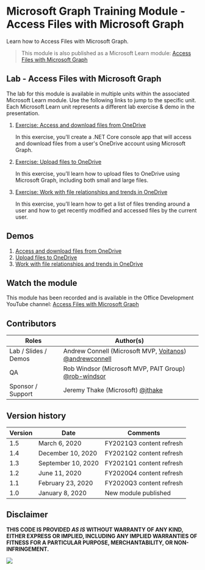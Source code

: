 # Microsoft Graph Training Module - Access Files with Microsoft Graph

Learn how to Access Files with Microsoft Graph.

> This module is also published as a Microsoft Learn module: [Access Files with Microsoft Graph](https://docs.microsoft.com/learn/modules/msgraph-access-file-data)

## Lab - Access Files with Microsoft Graph

The lab for this module is available in multiple units within the associated Microsoft Learn module. Use the following links to jump to the specific unit. Each Microsoft Learn unit represents a different lab exercise & demo in the presentation.

1. [Exercise: Access and download files from OneDrive](https://docs.microsoft.com/en-us/learn/modules/msgraph-access-file-data/3-exercise-access-files-onedrive)

   In this exercise, you’ll create a .NET Core console app that will access and download files from a user's OneDrive account using Microsoft Graph.

1. [Exercise: Upload files to OneDrive](https://docs.microsoft.com/en-us/learn/modules/msgraph-access-file-data/5-exercise-upload-files-onedrive)

   In this exercise, you’ll learn how to upload files to OneDrive using Microsoft Graph, including both small and large files.

1. [Exercise: Work with file relationships and trends in OneDrive](https://docs.microsoft.com/en-us/learn/modules/msgraph-access-file-data/7-exercise-files-insights)

   In this exercise, you’ll learn how to get a list of files trending around a user and how to get recently modified and accessed files by the current user.

## Demos

1. [Access and download files from OneDrive](./demos/01-display-download)
1. [Upload files to OneDrive](./demos/02-upload)
1. [Work with file relationships and trends in OneDrive](./demos/03-trending-used)

## Watch the module

This module has been recorded and is available in the Office Development YouTube channel: [Access Files with Microsoft Graph](https://youtu.be/YYcuyNfNdRw)

## Contributors

| Roles                | Author(s)                                                                                          |
| -------------------- | -------------------------------------------------------------------------------------------------- |
| Lab / Slides / Demos | Andrew Connell (Microsoft MVP, [Voitanos](/voitanos)) [@andrewconnell](//github.com/andrewconnell) |
| QA                   | Rob Windsor (Microsoft MVP, PAIT Group) [@rob-windsor](//github.com/rob-windsor)                   |
| Sponsor / Support    | Jeremy Thake (Microsoft) [@jthake](//github.com/jthake)                                            |

## Version history

| Version | Date               | Comments                 |
| ------- | ------------------ | ------------------------ |
| 1.5     | March 6, 2020      | FY2021Q3 content refresh |
| 1.4     | December 10, 2020  | FY2021Q2 content refresh |
| 1.3     | September 10, 2020 | FY2021Q1 content refresh |
| 1.2     | June 11, 2020      | FY2020Q4 content refresh |
| 1.1     | February 23, 2020  | FY2020Q3 content refresh |
| 1.0     | January 8, 2020    | New module published     |

## Disclaimer

**THIS CODE IS PROVIDED _AS IS_ WITHOUT WARRANTY OF ANY KIND, EITHER EXPRESS OR IMPLIED, INCLUDING ANY IMPLIED WARRANTIES OF FITNESS FOR A PARTICULAR PURPOSE, MERCHANTABILITY, OR NON-INFRINGEMENT.**

<img src="https://telemetry.sharepointpnp.com/msgraph-access-file-data" />
